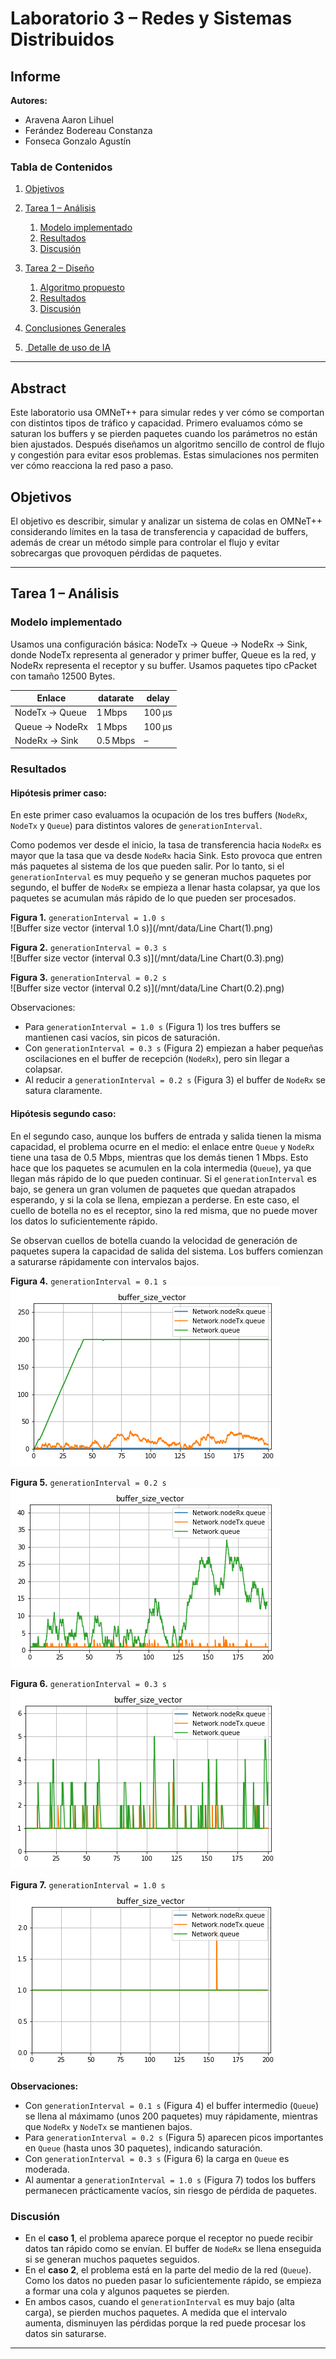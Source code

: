 # Laboratorio 3 – Redes y Sistemas Distribuidos

## Informe

**Autores:**

* Aravena Aaron Lihuel
* Ferández Bodereau Constanza
* Fonseca Gonzalo Agustín


### Tabla de Contenidos

1. [Objetivos](#objetivos)
2. [Tarea 1 – Análisis](#tarea-1--análisis)

   1. [Modelo implementado](#modelo-implementado)
   2. [Resultados](#resultados)
   3. [Discusión](#discusión)
3. [Tarea 2 – Diseño](#tarea-2--diseño)

   1. [Algoritmo propuesto](#algoritmo-propuesto)
   2. [Resultados](#resultados-1)
   3. [Discusión](#discusión-1)
4. [Conclusiones Generales](#conclusiones-generales)
5. [ Detalle de uso de IA](#detalle-de-uso-de-ia)

---

## Abstract

Este laboratorio usa OMNeT++ para simular redes y ver cómo se comportan con distintos tipos de tráfico y capacidad.  Primero evaluamos cómo se saturan los buffers y se pierden paquetes cuando los parámetros no están bien ajustados. Después diseñamos un algoritmo sencillo de control de flujo y congestión para evitar esos problemas. Estas simulaciones nos permiten ver cómo reacciona la red paso a paso.

## Objetivos

El objetivo es describir, simular y analizar un sistema de colas en OMNeT++ considerando límites en la tasa de transferencia y capacidad de buffers, además de crear un método simple para controlar el flujo y evitar sobrecargas que provoquen pérdidas de paquetes.

---

## Tarea 1 – Análisis

### Modelo implementado

Usamos una configuración básica: NodeTx → Queue → NodeRx → Sink, donde NodeTx representa al generador y primer buffer, Queue es la red, y NodeRx representa el receptor y su buffer. Usamos paquetes tipo cPacket con tamaño 12500 Bytes.

| Enlace         | datarate | delay  |
| -------------- | -------- | ------ |
| NodeTx → Queue | 1 Mbps   | 100 µs |
| Queue → NodeRx | 1 Mbps   | 100 µs |
| NodeRx → Sink  | 0.5 Mbps | –      |

### Resultados

#### Hipótesis primer caso:
En este primer caso evaluamos la ocupación de los tres buffers (`NodeRx`, `NodeTx` y `Queue`) para distintos valores de `generationInterval`.  

Como podemos ver desde el inicio, la tasa de transferencia hacia `NodeRx` es mayor que la tasa que va desde `NodeRx` hacia Sink. Esto provoca que entren más paquetes al sistema de los que pueden salir. Por lo tanto, si el `generationInterval` es muy pequeño y se generan muchos paquetes por segundo, el buffer de `NodeRx` se empieza a llenar hasta colapsar, ya que los paquetes se acumulan más rápido de lo que pueden ser procesados.

**Figura 1.** `generationInterval = 1.0 s`  
![Buffer size vector (interval 1.0 s)](/mnt/data/Line Chart(1).png)

**Figura 2.** `generationInterval = 0.3 s`  
![Buffer size vector (interval 0.3 s)](/mnt/data/Line Chart(0.3).png)

**Figura 3.** `generationInterval = 0.2 s`  
![Buffer size vector (interval 0.2 s)](/mnt/data/Line Chart(0.2).png)

Observaciones:

- Para `generationInterval = 1.0 s` (Figura 1) los tres buffers se mantienen casi vacíos, sin picos de saturación.
- Con `generationInterval = 0.3 s` (Figura 2)  empiezan a haber pequeñas oscilaciones en el buffer de recepción (`NodeRx`), pero sin llegar a colapsar.
- Al reducir a `generationInterval = 0.2 s` (Figura 3) el buffer de `NodeRx` se satura claramente.

#### Hipótesis segundo caso:

En el segundo caso, aunque los buffers de entrada y salida tienen la misma capacidad, el problema ocurre en el medio: el enlace entre `Queue` y `NodeRx` tiene una tasa de 0.5 Mbps, mientras que los demás tienen 1 Mbps. Esto hace que los paquetes se acumulen en la cola intermedia (`Queue`), ya que llegan más rápido de lo que pueden continuar. Si el `generationInterval` es bajo, se genera un gran volumen de paquetes que quedan atrapados esperando, y si la cola se llena, empiezan a perderse. En este caso, el cuello de botella no es el receptor, sino la red misma, que no puede mover los datos lo suficientemente rápido.

Se observan cuellos de botella cuando la velocidad de generación de paquetes supera la capacidad de salida del sistema. Los buffers comienzan a saturarse rápidamente con intervalos bajos.

**Figura 4.** `generationInterval = 0.1 s`  
![Buffer size vector (interval 0.1 s)](imagenes/figura4.png)

**Figura 5.** `generationInterval = 0.2 s`  
![Buffer size vector (interval 0.2 s)](imagenes/figura5.png)

**Figura 6.** `generationInterval = 0.3 s`  
![Buffer size vector (interval 0.3 s)](imagenes/figura6.png)

**Figura 7.** `generationInterval = 1.0 s`  
![Buffer size vector (interval 1.0 s)](imagenes/figura7.png)


**Observaciones:**

- Con `generationInterval = 0.1 s` (Figura 4) el buffer intermedio (`Queue`) se llena al máximamo (unos 200 paquetes) muy rápidamente, mientras que `NodeRx` y `NodeTx` se mantienen bajos.
- Para `generationInterval = 0.2 s` (Figura 5) aparecen picos importantes en `Queue` (hasta unos 30 paquetes), indicando saturación.
- Con `generationInterval = 0.3 s` (Figura 6) la carga en `Queue` es moderada.
- Al aumentar a `generationInterval = 1.0 s` (Figura 7) todos los buffers permanecen prácticamente vacíos, sin riesgo de pérdida de paquetes.


### Discusión

* En el **caso 1**, el problema aparece porque el receptor no puede recibir datos tan rápido como se envían. El buffer de `NodeRx` se llena enseguida si se generan muchos paquetes seguidos.
* En el **caso 2**, el problema está en la parte del medio de la red (`Queue`). Como los datos no pueden pasar lo suficientemente rápido, se empieza a formar una cola y algunos paquetes se pierden.
* En ambos casos, cuando el `generationInterval` es muy bajo (alta carga), se pierden muchos paquetes. A medida que el intervalo aumenta, disminuyen las pérdidas porque la red puede procesar los datos sin saturarse.

---